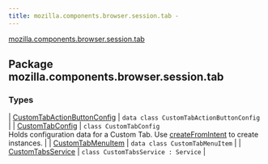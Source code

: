 ```yaml
---
title: mozilla.components.browser.session.tab - 
---
```


[mozilla.components.browser.session.tab](./index.html)

## Package mozilla.components.browser.session.tab

### Types

| [CustomTabActionButtonConfig](-custom-tab-action-button-config/index.html) | `data class CustomTabActionButtonConfig` |
| [CustomTabConfig](-custom-tab-config/index.html) | `class CustomTabConfig`<br>Holds configuration data for a Custom Tab. Use [createFromIntent](-custom-tab-config/create-from-intent.html) to create instances. |
| [CustomTabMenuItem](-custom-tab-menu-item/index.html) | `data class CustomTabMenuItem` |
| [CustomTabsService](-custom-tabs-service/index.html) | `class CustomTabsService : Service` |

